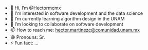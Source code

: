 - 👋 Hi, I’m @Hectormcmx
- 👀 I'm interested in software development and the data science
- 🌱 I’m currently learning algorithm design in the UNAM
- 💞️ I’m looking to collaborate on software development
- 📫 How to reach me: hector.martinezc@comunidad.unam.mx
- 😄 Pronouns: Sr.
- ⚡ Fun fact: ...

<!---
Hectormcmx/Hectormcmx is a ✨ special ✨ repository because its `README.md` (this file) appears on your GitHub profile.
You can click the Preview link to take a look at your changes.
--->
